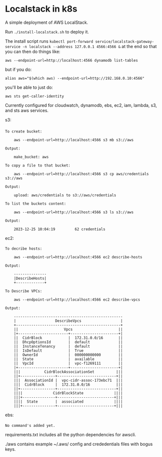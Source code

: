 Localstack in k8s
=================

A simple deployment of AWS LocalStack.

Run `./install-localstack.sh` to deploy it.

The install script runs `kubectl port-forward service/localstack-gateway-service -n localstack --address 127.0.0.1 4566:4566 &` at the end so that you can then do things like:

	aws --endpoint-url=http://localhost:4566 dynamodb list-tables 

but if you do:

	alias aws="$(which aws) --endpoint-url=http://192.168.0.10:4566"

you'll be able to just do:

	aws sts get-caller-identity

Currently configured for cloudwatch, dynamodb, ebs, ec2, iam, lambda, s3, and sts aws services.

s3:
###

	To create bucket:

		aws --endpoint-url=http://localhost:4566 s3 mb s3://aws

	Output:
	
		make_bucket: aws

	To copy a file to that bucket:

		aws --endpoint-url=http://localhost:4566 s3 cp aws/credentials s3://aws

	Output:

		upload: aws/credentials to s3://aws/credentials                 

	To list the buckets content:

		aws --endpoint-url=http://localhost:4566 s3 ls s3://aws

	Output:

		2023-12-25 10:04:19         62 credentials

ec2:
####

	To decribe hosts:

		aws --endpoint-url=http://localhost:4566 ec2 describe-hosts

	Output:

		---------------
		|DescribeHosts|
		+-------------+

	To Describe VPCs:

		aws --endpoint-url=http://localhost:4566 ec2 describe-vpcs

	Output:

		--------------------------------------------------
		|                  DescribeVpcs                  |
		+------------------------------------------------+
		||                     Vpcs                     ||
		|+-----------------------+----------------------+|
		||  CidrBlock            |  172.31.0.0/16       ||
		||  DhcpOptionsId        |  default             ||
		||  InstanceTenancy      |  default             ||
		||  IsDefault            |  True                ||
		||  OwnerId              |  000000000000        ||
		||  State                |  available           ||
		||  VpcId                |  vpc-f1269111        ||
		|+-----------------------+----------------------+|
		|||           CidrBlockAssociationSet          |||
		||+----------------+---------------------------+||
		|||  AssociationId |  vpc-cidr-assoc-173ebc71  |||
		|||  CidrBlock     |  172.31.0.0/16            |||
		||+----------------+---------------------------+||
		||||              CidrBlockState              ||||
		|||+---------------+--------------------------+|||
		||||  State        |  associated              ||||
		|||+---------------+--------------------------+|||

ebs:
####

	No command's added yet.

requirements.txt includes all the python dependencies for awscli.

./aws contains example ~/.aws/ config and crededentials files with bogus keys.
